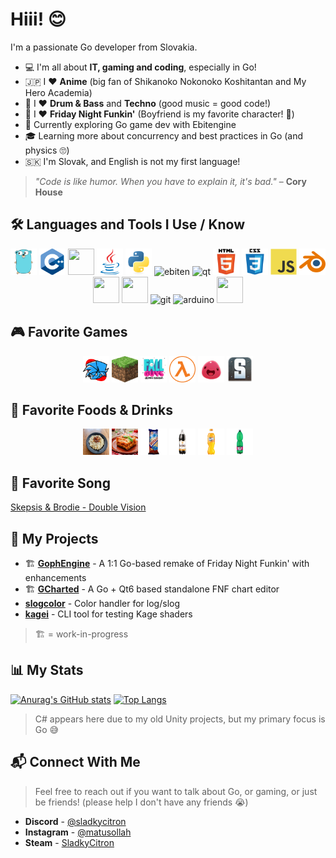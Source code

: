 # Hiii! 😊

I'm a passionate Go developer from Slovakia.

- 💻 I'm all about **IT, gaming and coding**, especially in Go!
- 🇯🇵 I ❤ **Anime** (big fan of Shikanoko Nokonoko Koshitantan and My Hero Academia)
- 🎵 I ❤ **Drum & Bass** and **Techno** (good music = good code!)
- 🎤 I ❤ **Friday Night Funkin'** (Boyfriend is my favorite character! 💙)
- 🚀 Currently exploring Go game dev with Ebitengine
- 🎓 Learning more about concurrency and best practices in Go (and physics 🙄)
- 🇸🇰 I'm Slovak, and English is not my first language!

> *"Code is like humor. When you have to explain it, it's bad."* – **Cory House**

## 🛠️ Languages and Tools I Use / Know

<p align="center">
<img src="https://raw.githubusercontent.com/devicons/devicon/master/icons/go/go-original.svg" alt="go" width="42" height="42" />
<img src="https://raw.githubusercontent.com/devicons/devicon/master/icons/cplusplus/cplusplus-original.svg" alt="cplusplus" width="42" height="42" />
<img src="https://cdn.jsdelivr.net/gh/devicons/devicon@latest/icons/csharp/csharp-original.svg" width="42" height="42" />
<img src="https://raw.githubusercontent.com/devicons/devicon/master/icons/java/java-original.svg" alt="java" width="42" height="42" />
<img src="https://raw.githubusercontent.com/devicons/devicon/master/icons/python/python-original.svg" alt="python" width="42" height="42" />
<img src="https://ebitengine.org/images/logo.png" alt="ebiten" width="42" height="42" />
<img src="https://upload.wikimedia.org/wikipedia/commons/0/0b/Qt_logo_2016.svg" alt="qt" width="42" height="42" />
<img src="https://raw.githubusercontent.com/devicons/devicon/master/icons/html5/html5-original-wordmark.svg" alt="html5" width="42" height="42" />
<img src="https://raw.githubusercontent.com/devicons/devicon/master/icons/css3/css3-original-wordmark.svg" alt="css3" width="42" height="42" />
<img src="https://raw.githubusercontent.com/devicons/devicon/master/icons/javascript/javascript-original.svg" alt="javascript" width="42" height="42" />
<img src="https://raw.githubusercontent.com/devicons/devicon/master/icons/blender/blender-original.svg" alt="blender" width="42" height="42" />
<img src="https://cdn.jsdelivr.net/gh/devicons/devicon@latest/icons/unity/unity-original.svg" width="42" height="42" />
<img src="https://cdn.jsdelivr.net/gh/devicons/devicon@latest/icons/vscode/vscode-original.svg" width="42" height="42" />
<img src="https://www.vectorlogo.zone/logos/git-scm/git-scm-icon.svg" alt="git" width="42" height="42" />
<img src="https://cdn.worldvectorlogo.com/logos/arduino-1.svg" alt="arduino" width="42" height="42" />
<img src="https://cdn.jsdelivr.net/gh/devicons/devicon@latest/icons/raspberrypi/raspberrypi-original.svg" width="42" height="42" />
</p>

## 🎮 Favorite Games

<p align="center">
<img src="https://github.com/MatusOllah/MatusOllah/blob/main/funkin.png?raw=true" alt="ebiten" width="42" height="42" />
<img src="https://github.com/MatusOllah/MatusOllah/blob/main/minecraft.png?raw=true" alt="ebiten" width="42" height="42" />
<img src="https://github.com/MatusOllah/MatusOllah/blob/main/fall_guys.png?raw=true" alt="ebiten" width="42" height="42" />
<img src="https://github.com/MatusOllah/MatusOllah/blob/main/half_life.png?raw=true" alt="ebiten" width="42" height="42" />
<img src="https://github.com/MatusOllah/MatusOllah/blob/main/slime_rancher.png?raw=true" alt="ebiten" width="42" height="42" />
<img src="https://github.com/MatusOllah/MatusOllah/blob/main/satisfactory.png?raw=true" alt="ebiten" width="42" height="42" />
</p>

## 🍛 Favorite Foods & Drinks

<p align="center">
<img src="https://github.com/MatusOllah/MatusOllah/blob/main/halusky.png?raw=true" alt="ebiten" width="42" height="42" />
<img src="https://github.com/MatusOllah/MatusOllah/blob/main/lasagne.png?raw=true" alt="ebiten" width="42" height="42" />
<img src="https://github.com/MatusOllah/MatusOllah/blob/main/horalky.png?raw=true" alt="ebiten" width="42" height="42" />
<img src="https://github.com/MatusOllah/MatusOllah/blob/main/kofola.png?raw=true" alt="ebiten" width="42" height="42" />
<img src="https://github.com/MatusOllah/MatusOllah/blob/main/fanta.png?raw=true" alt="ebiten" width="42" height="42" />
<img src="https://github.com/MatusOllah/MatusOllah/blob/main/baldovska.png?raw=true" alt="ebiten" width="42" height="42" />
</p>

## 🎵 Favorite Song

[Skepsis & Brodie - Double Vision](https://music.youtube.com/watch?v=Hz3DhgYmpXw)

## 🚀 My Projects

- 🏗️ [**GophEngine**](https://github.com/MatusOllah/gophengine) - A 1:1 Go-based remake of Friday Night Funkin' with enhancements
- 🏗️ [**GCharted**](https://github.com/MatusOllah/gcharted) - A Go + Qt6 based standalone FNF chart editor
- [**slogcolor**](https://github.com/MatusOllah/slogcolor) - Color handler for log/slog
- [**kagei**](https://github.com/MatusOllah/kagei) - CLI tool for testing Kage shaders

> 🏗️ = work-in-progress

## 📊 My Stats

[![Anurag's GitHub stats](https://github-readme-stats.vercel.app/api?username=MatusOllah&theme=transparent)](https://github.com/anuraghazra/github-readme-stats) [![Top Langs](https://github-readme-stats.vercel.app/api/top-langs/?username=MatusOllah&theme=transparent&layout=compact&langs_count=8)](https://github.com/anuraghazra/github-readme-stats)
> C# appears here due to my old Unity projects, but my primary focus is Go 😅

## 📬 Connect With Me

> Feel free to reach out if you want to talk about Go, or gaming, or just be friends! (please help I don't have any friends 😭)

- **Discord** - [@sladkycitron](https://discord.com/channels/@sladkycitron)
- **Instagram** - [@matusollah](https://www.instagram.com/matusollah/)
- **Steam** - [SladkyCitron](https://steamcommunity.com/id/SladkyCitron/)
